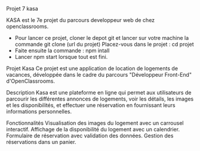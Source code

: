 Projet 7 kasa

KASA est le 7e projet du parcours developpeur web de chez openclassrooms.

 - Pour lancer ce projet, cloner le depot git et lancer sur votre machine la commande git clone (url du projet)
Placez-vous dans le projet : cd projet
 - Faite ensuite la commande : npm intall 
 - Lancer npm start lorsque tout est fini.

  Projet Kasa
Ce projet est une application de location de logements de vacances, développée dans le cadre du parcours "Développeur Front-End" d'OpenClassrooms.

Description
Kasa est une plateforme en ligne qui permet aux utilisateurs de parcourir les différentes annonces de logements, voir les détails, les images et les disponibilités, et effectuer une réservation en fournissant leurs informations personnelles.

Fonctionnalités
Visualisation des images du logement avec un carrousel interactif.
Affichage de la disponibilité du logement avec un calendrier.
Formulaire de réservation avec validation des données.
Gestion des réservations dans un panier.

